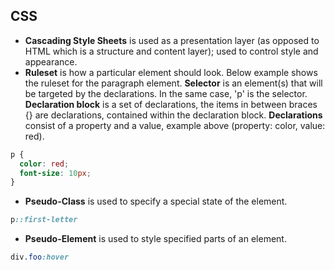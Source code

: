 ## CSS
+ **Cascading Style Sheets** is used as a presentation layer (as opposed to HTML which is a structure and content layer); used to control style and appearance.
+ **Ruleset** is how a particular element should look. Below example shows the ruleset for the paragraph element. **Selector** is an element(s) that will be targeted by the declarations. In the same case, 'p' is the selector. **Declaration block** is a set of declarations, the items in between braces {} are declarations, contained within the declaration block. **Declarations** consist of a property and a value, example above (property: color, value: red).
```css
p {
  color: red;
  font-size: 10px;
}
```
+ **Pseudo-Class** is used to specify a special state of the element.
```css
p::first-letter
```
+ **Pseudo-Element** is used to style specified parts of an element.
```css
div.foo:hover
```
